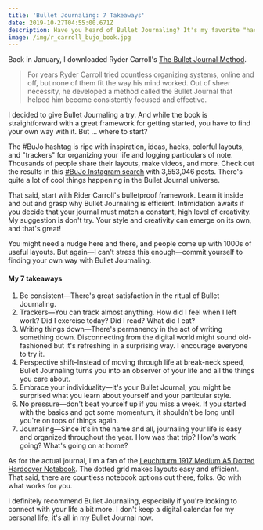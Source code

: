 ```yaml
---
title: 'Bullet Journaling: 7 Takeaways'
date: 2019-10-27T04:55:00.671Z
description: Have you heard of Bullet Journaling? It's my favorite "hack" of 2019.
image: /img/r_carroll_bujo_book.jpg
---
```

Back in January, I downloaded Ryder Carroll's [The Bullet Journal Method](https://www.amazon.com/Bullet-Journal-Method-Present-Design/dp/0525533338/ref=asc_df_0525533338/?tag=hyprod-20&linkCode=df0&hvadid=312104274912&hvpos=1o1&hvnetw=g&hvrand=4302620717105397799&hvpone=&hvptwo=&hvqmt=&hvdev=c&hvdvcmdl=&hvlocint=&hvlocphy=9033767&hvtargid=aud-798931705416:pla-524552078099&psc=1). 

> For years Ryder Carroll tried countless organizing systems, online and off, but none of them fit the way his mind worked. Out of sheer necessity, he developed a method called the Bullet Journal that helped him become consistently focused and effective.

I decided to give Bullet Journaling a try. And while the book is straightforward with a great framework for getting started, you have to find your own way with it. But ... where to start?

The #BuJo hashtag is ripe with inspiration, ideas, hacks, colorful layouts, and "trackers" for organizing your life and logging particulars of note. Thousands of people share their layouts, make videos, and more. Check out the results in this [#BuJo Instagram search](https://www.instagram.com/explore/tags/bujo/) with 3,553,046 posts. There's quite a lot of cool things happening in the Bullet Journal universe.

That said, start with Rider Carroll's bulletproof framework. Learn it inside and out and grasp why Bullet Journaling is efficient. Intimidation awaits if you decide that your journal must match a constant, high level of creativity. My suggestion is don't try. Your style and creativity can emerge on its own, and that's great! 

You might need a nudge here and there, and people come up with 1000s of useful layouts. But again—I can't stress this enough—commit yourself to finding your own way with Bullet Journaling.

#### My 7 takeaways
1. Be consistent—There's great satisfaction in the ritual of Bullet Journaling.
2. Trackers—You can track almost anything. How did I feel when I left work? Did I exercise today? Did I read? What did I eat?
3. Writing things down—There's permanency in the act of writing something down. Disconnecting from the digital world might sound old-fashioned but it's refreshing in a surprising way. I encourage everyone to try it.
4. Perspective shift–Instead of moving through life at break-neck speed, Bullet Journaling turns you into an observer of your life and all the things you care about.
5. Embrace your individuality—It's your Bullet Journal; you might be surprised what you learn about yourself and your particular style.
6. No pressure—don't beat yourself up if you miss a week. If you started with the basics and got some momentum, it shouldn't be long until you're on tops of things again.
7. Journaling—Since it's in the name and all, journaling your life is easy and organized throughout the year. How was that trip? How's work going? What's going on at home?

As for the actual journal, I'm a fan of the [Leuchtturm 1917 Medium A5 Dotted Hardcover Notebook](https://www.amazon.com/Leuchtturm1917-Medium-Dotted-Hardcover-Notebook/dp/B002TSIMW4/ref=sxbs_sxwds-stvp?crid=2WMQHL5J2JD97&keywords=leuchtturm1917+journal&pd_rd_i=B002TSIMW4&pd_rd_r=d055a767-f86e-415f-b439-6301459bacba&pd_rd_w=Y3BdC&pd_rd_wg=NLJHE&pf_rd_p=a6d018ad-f20b-46c9-8920-433972c7d9b7&pf_rd_r=EQF938S70W46DRV9D2H7&qid=1572159392&s=books&sprefix=leuchtt%2Cstripbooks%2C212). The dotted grid makes layouts easy and efficient. That said, there are countless notebook options out there, folks. Go with what works for you.

I definitely recommend Bullet Journaling, especially if you're looking to connect with your life a bit more. I don't keep a digital calendar for my personal life; it's all in my Bullet Journal now.
